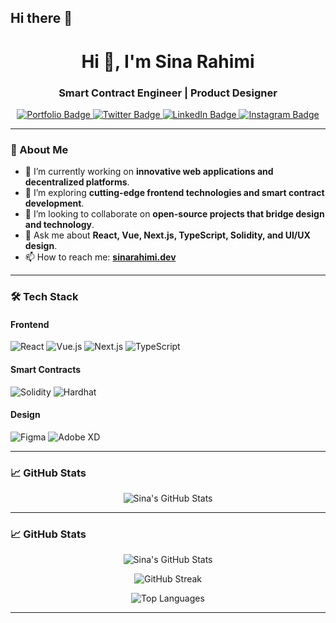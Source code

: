 ## Hi there 👋

<!--
**Banksy-said-hi/Banksy-said-hi** is a ✨ _special_ ✨ repository because its `README.md` (this file) appears on your GitHub profile.

Here are some ideas to get you started:

- 🔭 I’m currently working on ...
- 🌱 I’m currently learning ...
- 👯 I’m looking to collaborate on ...
- 🤔 I’m looking for help with ...
- 💬 Ask me about ...
- 📫 How to reach me: ...
- 😄 Pronouns: ...
- ⚡ Fun fact: ...
-->

<h1 align="center">Hi 👋, I'm Sina Rahimi</h1>
<h3 align="center">Smart Contract Engineer | Product Designer</h3>

<p align="center">
  <a href="https://sinarahimi.dev" target="_blank">
    <img src="https://img.shields.io/badge/Portfolio-Visit-blue?style=for-the-badge&logo=google-chrome" alt="Portfolio Badge"/>
  </a>
  <a href="https://twitter.com/sina_raahimi" target="_blank">
    <img src="https://img.shields.io/badge/Twitter-@sina_raahimi-1DA1F2?style=for-the-badge&logo=twitter" alt="Twitter Badge"/>
  </a>
  <a href="https://www.linkedin.com/in/sinarahimii" target="_blank">
    <img src="https://img.shields.io/badge/LinkedIn-Sina%20Rahimi-0077B5?style=for-the-badge&logo=linkedin" alt="LinkedIn Badge"/>
  </a>
  <a href="https://www.instagram.com/sinarahimiiy/" target="_blank">
    <img src="https://img.shields.io/badge/Instagram-@sinarahimiiy-E4405F?style=for-the-badge&logo=instagram" alt="Instagram Badge"/>
  </a>
</p>

---

### 🧠 About Me

- 🔭 I’m currently working on **innovative web applications and decentralized platforms**.
- 🌱 I’m exploring **cutting-edge frontend technologies and smart contract development**.
- 👯 I’m looking to collaborate on **open-source projects that bridge design and technology**.
- 💬 Ask me about **React, Vue, Next.js, TypeScript, Solidity, and UI/UX design**.
- 📫 How to reach me: **[sinarahimi.dev](https://sinarahimi.dev)**

---

### 🛠️ Tech Stack

#### Frontend
![React](https://img.shields.io/badge/React-20232A?style=for-the-badge&logo=react&logoColor=61DAFB)
![Vue.js](https://img.shields.io/badge/Vue.js-35495E?style=for-the-badge&logo=vue.js&logoColor=4FC08D)
![Next.js](https://img.shields.io/badge/Next.js-000000?style=for-the-badge&logo=next.js&logoColor=white)
![TypeScript](https://img.shields.io/badge/TypeScript-007ACC?style=for-the-badge&logo=typescript&logoColor=white)

#### Smart Contracts
![Solidity](https://img.shields.io/badge/Solidity-363636?style=for-the-badge&logo=solidity&logoColor=white)
![Hardhat](https://img.shields.io/badge/Hardhat-000000?style=for-the-badge&logo=hardhat&logoColor=white)

#### Design
![Figma](https://img.shields.io/badge/Figma-F24E1E?style=for-the-badge&logo=figma&logoColor=white)
![Adobe XD](https://img.shields.io/badge/Adobe%20XD-FF61F6?style=for-the-badge&logo=adobe%20xd&logoColor=white)

---

### 📈 GitHub Stats

<p align="center">
  <img src="https://github-readme-stats.vercel.app/api?username=sinarahimi&show_icons=true&theme=radical" alt="Sina's GitHub Stats"/>
</p>

---
### 📈 GitHub Stats

<p align="center">
  <img src="https://github-readme-stats.vercel.app/api?username=sinarahimi&show_icons=true&theme=radical" alt="Sina's GitHub Stats" />
</p>

<p align="center">
  <img src="https://github-readme-streak-stats.herokuapp.com/?user=sinarahimi&theme=radical" alt="GitHub Streak" />
</p>

<p align="center">
  <img src="https://github-readme-stats.vercel.app/api/top-langs/?username=sinarahimi&layout=compact&theme=radical" alt="Top Languages" />
</p>

---
